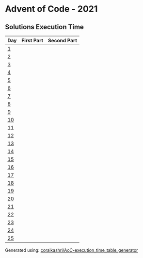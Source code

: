 # Advent of Code - 2021

## Solutions Execution Time
| Day | First Part | Second Part |
| --- | ---------- | ----------- |
| [1](./day_1.hpp) |  |  |
| [2](./day_2.hpp) |  |  |
| [3](./day_3.hpp) |  |  |
| [4](./day_4.hpp) |  |  |
| [5](./day_5.hpp) |  |  |
| [6](./day_6.hpp) |  |  |
| [7](./day_7.hpp) |  |  |
| [8](./day_8.hpp) |  |  |
| [9](./day_9.hpp) |  |  |
| [10](./day_10.hpp) |  |  |
| [11](./day_11.hpp) |  |  |
| [12](./day_12.hpp) |  |  |
| [13](./day_13.hpp) |  |  |
| [14](./day_14.hpp) |  |  |
| [15](./day_15.hpp) |  |  |
| [16](./day_16.hpp) |  |  |
| [17](./day_17.hpp) |  |  |
| [18](./day_18.hpp) |  |  |
| [19](./day_19.hpp) |  |  |
| [20](./day_20.hpp) |  |  |
| [21](./day_21.hpp) |  |  |
| [22](./day_22.hpp) |  |  |
| [23](./day_23.hpp) |  |  |
| [24](./day_24.hpp) |  |  |
| [25](./day_25.hpp) |  |  |

Generated using: [coralkashri/AoC-execution_time_table_generator](https://github.com/coralkashri/AoC-execution_time_table_generator)